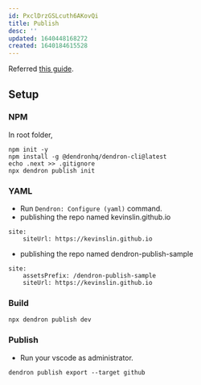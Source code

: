 ```yaml
---
id: PxclDrzGSLcuth6AKovQi
title: Publish
desc: ''
updated: 1640448168272
created: 1640184615528
---
```


Referred [this guide](https://wiki.dendron.so/notes/yg3EL1x9fEe4NMqxUC3jP/).

## Setup
### NPM
In root folder,
```
npm init -y 
npm install -g @dendronhq/dendron-cli@latest
echo .next >> .gitignore
npx dendron publish init
```

### YAML
- Run `Dendron: Configure (yaml)` command.
- publishing the repo named kevinslin.github.io
```
site:
    siteUrl: https://kevinslin.github.io
```
- publishing the repo named dendron-publish-sample
```
site:
    assetsPrefix: /dendron-publish-sample
    siteUrl: https://kevinslin.github.io
```

### Build
```
npx dendron publish dev
```

### Publish
- Run your vscode as administrator.
```
dendron publish export --target github
```